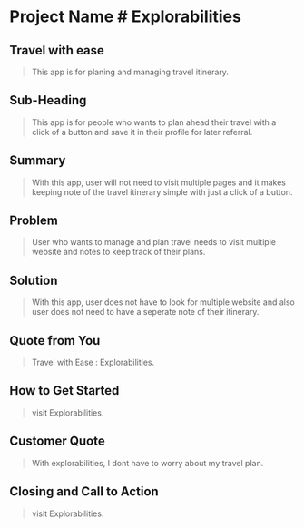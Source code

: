 # Project Name # Explorabilities

## Travel with ease ##
  > This app is for planing and managing travel itinerary.

## Sub-Heading ##
  > This app is for people who wants to plan ahead their travel with a click of a button and save it in their profile for later referral.

## Summary ##
  > With this app, user will not need to visit multiple pages and it makes keeping note of the travel itinerary simple with just a click of a button.

## Problem ##
  > User who wants to manage and plan travel needs to visit multiple website and notes to keep track of their plans.

## Solution ##
  > With this app, user does not have to look for multiple website and also user does not need to have a seperate note of their itinerary.

## Quote from You ##
  > Travel with Ease : Explorabilities.

## How to Get Started ##
  > visit Explorabilities.

## Customer Quote ##
  > With explorabilities, I dont have to worry about my travel plan.

## Closing and Call to Action ##
  > visit Explorabilities.
